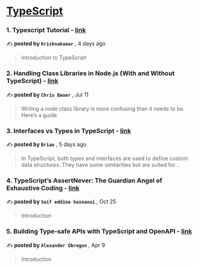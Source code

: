 
<h1><a href=https://medium.com/tag/typescript-tips/recommended target="_blank" rel="noopener noreferrer">TypeScript</a></h1>
<h3>1. Typescript Tutorial - <a href=https://medium.com/@krishsurya1249/typescript-tutorial-f8d45ce5766b?source=tag_recommended_feed---------0-84----------typescript_tips----------d85f97ed_6c04_4378_9c13_3d3d08d452ea------- target="_blank" rel="noopener noreferrer">link</a></h3>

✍️ **posted by `Krishnakumar`** <date> , 4 days ago</date>

<blockquote>Introduction to TypeScript</blockquote>

<h3>2. Handling Class Libraries in Node.js (With and Without TypeScript) - <a href=https://medium.com/better-programming/handling-class-libraries-in-node-js-with-and-without-typescript-39b73b2186b6?source=tag_recommended_feed---------1-107----------typescript_tips----------d85f97ed_6c04_4378_9c13_3d3d08d452ea------- target="_blank" rel="noopener noreferrer">link</a></h3>

✍️ **posted by `Chris Bauer`** <date> , Jul 11</date>

<blockquote>Writing a node class library is more confusing than it needs to be. Here’s a guide</blockquote>

<h3>3. Interfaces vs Types in TypeScript - <a href=https://medium.com/dev-genius/interfaces-vs-types-in-typescript-6874d3f35434?source=tag_recommended_feed---------2-85----------typescript_tips----------d85f97ed_6c04_4378_9c13_3d3d08d452ea------- target="_blank" rel="noopener noreferrer">link</a></h3>

✍️ **posted by `Brian`** <date> , 5 days ago</date>

<blockquote>In TypeScript, both types and interfaces are used to define custom data structures. They have some similarities but are suited for…</blockquote>

<h3>4. TypeScript’s AssertNever: The Guardian Angel of Exhaustive Coding - <a href=https://medium.com/@saif-hasnaoui/typescripts-assertnever-the-guardian-angel-of-exhaustive-coding-bd4136038820?source=tag_recommended_feed---------3-84----------typescript_tips----------d85f97ed_6c04_4378_9c13_3d3d08d452ea------- target="_blank" rel="noopener noreferrer">link</a></h3>

✍️ **posted by `Saif eddine hasnaoui`** <date> , Oct 25</date>

<blockquote>Introduction</blockquote>

<h3>5. Building Type-safe APIs with TypeScript and OpenAPI - <a href=https://medium.com/@AlexanderObregon/building-type-safe-apis-with-typescript-and-openapi-1f78b4b94ee4?source=tag_recommended_feed---------4-85----------typescript_tips----------d85f97ed_6c04_4378_9c13_3d3d08d452ea------- target="_blank" rel="noopener noreferrer">link</a></h3>

✍️ **posted by `Alexander Obregon`** <date> , Apr 9</date>

<blockquote>Introduction</blockquote>

